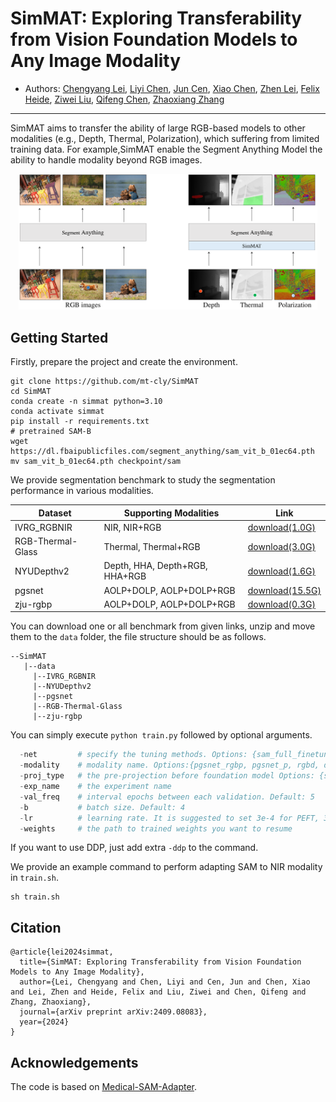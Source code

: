 

# SimMAT: Exploring Transferability from Vision Foundation Models to Any Image Modality
- Authors: [Chengyang Lei](https://chenyanglei.github.io/), [Liyi Chen](https://scholar.google.com/citations?user=nMev-10AAAAJ&hl=zh-CN), [Jun Cen](https://cen-jun.com/), [Xiao Chen](https://scholar.google.com/citations?user=swFOM1wAAAAJ&hl=en), [Zhen Lei](http://www.cbsr.ia.ac.cn/users/zlei/), [Felix Heide](https://www.cs.princeton.edu/~fheide/), [Ziwei Liu](https://liuziwei7.github.io/), [Qifeng Chen](https://cqf.io/), [Zhaoxiang Zhang](https://zhaoxiangzhang.net/) 

***
SimMAT aims to transfer the ability of large RGB-based models to other modalities (e.g., Depth, Thermal, Polarization), which suffering from limited training data. For example,SimMAT enable the Segment Anything Model the ability to handle modality beyond RGB images.           
<p align="center">
<img src="resources/overview.png" width="95%">
</p>


## <a name="GettingStarted"></a>Getting Started
Firstly, prepare the project and create the environment.
```
git clone https://github.com/mt-cly/SimMAT
cd SimMAT
conda create -n simmat python=3.10
conda activate simmat
pip install -r requirements.txt
# pretrained SAM-B 
wget https://dl.fbaipublicfiles.com/segment_anything/sam_vit_b_01ec64.pth
mv sam_vit_b_01ec64.pth checkpoint/sam 
```

We provide segmentation benchmark to study the segmentation performance in various modalities.

| Dataset                    | Supporting Modalities          | Link                                                                                                                                                        |
|----------------------------|--------------------------------|-------------------------------------------------------------------------------------------------------------------------------------------------------------|
| IVRG_RGBNIR  | NIR, NIR+RGB                   | [download(1.0G)](https://connectpolyu-my.sharepoint.com/:u:/g/personal/21118917r_connect_polyu_hk/ESDT5HdpqytGqblw7dbWcWQBEKkDHcs_vZokddOoUGtTrA?e=hvcmS4)  |
| RGB-Thermal-Glass            | Thermal, Thermal+RGB           | [download(3.0G)](https://connectpolyu-my.sharepoint.com/:u:/g/personal/21118917r_connect_polyu_hk/EZxLLauNnjJAkPHAr-_IZCEBbCl80g54ZnN8tuH5iriQdg?e=zArl7G)  |
|NYUDepthv2| Depth, HHA, Depth+RGB, HHA+RGB | [download(1.6G)](https://connectpolyu-my.sharepoint.com/:u:/g/personal/21118917r_connect_polyu_hk/ESnyZODEalVNqCdN-AcEIwUBJZs_8-CP4ABTVkcncYiSSQ?e=FUMUge)  | 
|pgsnet | AOLP+DOLP, AOLP+DOLP+RGB       | [download(15.5G)](https://connectpolyu-my.sharepoint.com/:u:/g/personal/21118917r_connect_polyu_hk/EftFWER7U_VKjyHE8CKZQnEBy4BgJCPuQVLLeoUXFfhq1g?e=wt0mgH) |
|zju-rgbp| AOLP+DOLP, AOLP+DOLP+RGB       | [download(0.3G)](https://connectpolyu-my.sharepoint.com/:u:/g/personal/21118917r_connect_polyu_hk/EdXaBm7dwx5GnDoqnPYm8-IBTsIrwaHRTN4y-lPa2L_qDw?e=bP40CX)  |


You can download one or all benchmark from given links, unzip and move them to the `data` folder, the file structure should be as follows. 

```
--SimMAT
   |--data
     |--IVRG_RGBNIR
     |--NYUDepthv2
     |--pgsnet
     |--RGB-Thermal-Glass
     |--zju-rgbp
```

You can simply execute `python train.py` followed by optional arguments.
```python
  -net         # specify the tuning methods. Options: {sam_full_finetune, sam_linear_probing, sam_mlp_adapter, sam_lora, sam_prompt}
  -modality    # modality name. Options:{pgsnet_rgbp, pgsnet_p, rgbd, d, rgbhha, hha, nir, rgbnir, rgbt, t,zju-rgbp}
  -proj_type   # the pre-projection before foundation model Options: {simmat, baseline_a, baseline_b}
  -exp_name    # the experiment name
  -val_freq    # interval epochs between each validation. Default: 5
  -b           # batch size. Default: 4
  -lr          # learning rate. It is suggested to set 3e-4 for PEFT, 3e-5 for Full Finetuning
  -weights     # the path to trained weights you want to resume
```
If you want to use DDP, just add extra `-ddp` to the command.

We provide an example command to perform adapting SAM to NIR modality in `train.sh`.
```shell
sh train.sh
```


[//]: # (Following is an example to adapt SAM-B to modality of AOLP+DOLP+RGB with proposed SimMAT:)

[//]: # (```python)

[//]: # (python train.py -net sam_lora -modality pgsnet_rgbp -proj_type simmat -exp_name exps -lr 3e-4 -ddp)

[//]: # (```)


## Citation

```
@article{lei2024simmat,
  title={SimMAT: Exploring Transferability from Vision Foundation Models to Any Image Modality},
  author={Lei, Chengyang and Chen, Liyi and Cen, Jun and Chen, Xiao and Lei, Zhen and Heide, Felix and Liu, Ziwei and Chen, Qifeng and Zhang, Zhaoxiang},
  journal={arXiv preprint arXiv:2409.08083},
  year={2024}
}
```

## Acknowledgements
The code is based on [Medical-SAM-Adapter](https://github.com/KidsWithTokens/Medical-SAM-Adapter).